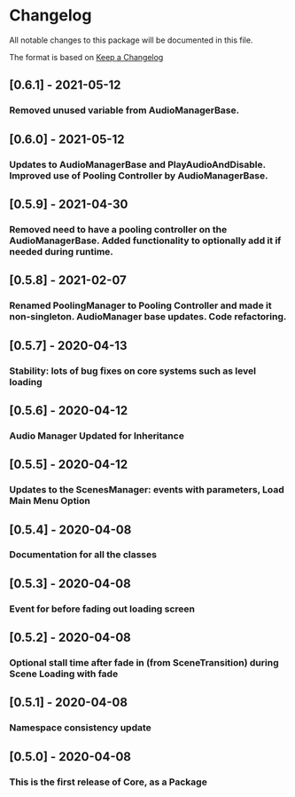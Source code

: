 # Changelog
All notable changes to this package will be documented in this file.

The format is based on [Keep a Changelog](http://keepachangelog.com/en/1.0.0/)

## [0.6.1] - 2021-05-12
### Removed unused variable from AudioManagerBase.

## [0.6.0] - 2021-05-12
### Updates to AudioManagerBase and PlayAudioAndDisable. Improved use of Pooling Controller by AudioManagerBase.

## [0.5.9] - 2021-04-30
### Removed need to have a pooling controller on the AudioManagerBase. Added functionality to optionally add it if needed during runtime.

## [0.5.8] - 2021-02-07
### Renamed PoolingManager to Pooling Controller and made it non-singleton. AudioManager base updates. Code refactoring.

## [0.5.7] - 2020-04-13
### Stability: lots of bug fixes on core systems such as level loading

## [0.5.6] - 2020-04-12
### Audio Manager Updated for Inheritance

## [0.5.5] - 2020-04-12
### Updates to the ScenesManager: events with parameters, Load Main Menu Option

## [0.5.4] - 2020-04-08
### Documentation for all the classes

## [0.5.3] - 2020-04-08
### Event for before fading out loading screen

## [0.5.2] - 2020-04-08
### Optional stall time after fade in (from SceneTransition) during Scene Loading with fade

## [0.5.1] - 2020-04-08
### Namespace consistency update

## [0.5.0] - 2020-04-08
### This is the first release of Core, as a Package
